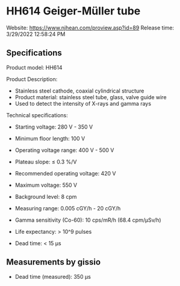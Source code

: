 # HH614 Geiger-Müller tube

Website: https://www.njhean.com/proview.asp?id=89
Release time: 3/29/2022 12:58:24 PM

## Specifications

Product model: HH614

Product Description:
* Stainless steel cathode, coaxial cylindrical structure
* Product material: stainless steel tube, glass, valve guide wire
* Used to detect the intensity of X-rays and gamma rays

Technical specifications:
* Starting voltage: 280 V - 350 V
* Minimum floor length: 100 V
* Operating voltage range: 400 V - 500 V
* Plateau slope: ≤ 0.3 %/V
* Recommended operating voltage: 420 V
* Maximum voltage: 550 V

* Background level: 8 cpm
* Measuring range: 0.005 cGY/h - 20 cGY/h
* Gamma sensitivity (Co-60): 10 cps/mR/h (68.4 cpm/µSv/h)
* Life expectancy: > 10^9 pulses
* Dead time: < 15 μs

## Measurements by gissio

* Dead time (measured): 350 μs
